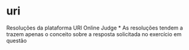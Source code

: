 # uri
Resoluções da plataforma URI Online Judge * As resoluções tendem a trazem apenas o conceito sobre a resposta solicitada no exercício em questão
